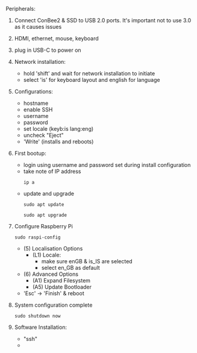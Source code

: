 Peripherals:
1. Connect ConBee2 & SSD to USB 2.0 ports. It's important not to use 3.0 as it causes issues
2. HDMI, ethernet, mouse, keyboard
3. plug in USB-C to power on

4. Network installation:
   - hold 'shift' and wait for network installation to initiate
   - select 'is' for keyboard layout and english for language

5. Configurations:
   - hostname
   - enable SSH
   - username
   - password
   - set locale (keyb:is lang:eng)
   - uncheck "Eject"
   - 'Write' (installs and reboots)

6. First bootup:
   - login using username and password set during install configuration
   - take note of IP address
     ```
     ip a
     ```
   - update and upgrade
     ```
     sudo apt update
     ```
     ```
     sudo apt upgrade
     ```
  7. Configure Raspberry Pi
     ```
     sudo raspi-config
     ```
     - (5) Localisation Options
       - (L1) Locale:
         - make sure enGB & is_IS are selected
         - select en_GB as default
     - (6) Advanced Options
       - (A1) Expand Filesystem
       - (A5) Update Bootloader
     - 'Esc' -> 'Finish' & reboot
  8. System configuration complete
     ```
     sudo shutdown now
     ```
  9. Software Installation:
      - "ssh"
      - 

